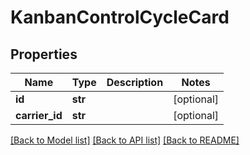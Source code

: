 # KanbanControlCycleCard

## Properties
Name | Type | Description | Notes
------------ | ------------- | ------------- | -------------
**id** | **str** |  | [optional] 
**carrier_id** | **str** |  | [optional] 

[[Back to Model list]](../README.md#documentation-for-models) [[Back to API list]](../README.md#documentation-for-api-endpoints) [[Back to README]](../README.md)

